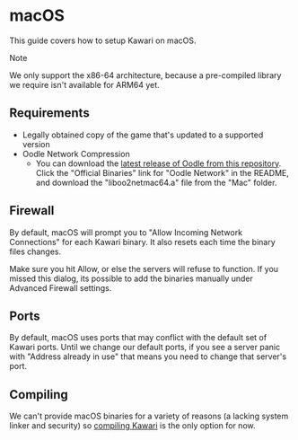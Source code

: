 # macOS

This guide covers how to setup Kawari on macOS.

> [!NOTE]
> We only support the x86-64 architecture, because a pre-compiled library we require isn't available for ARM64 yet.

## Requirements

* Legally obtained copy of the game that's updated to a supported version
* Oodle Network Compression
    * You can download the [latest release of Oodle from this repository](https://github.com/WorkingRobot/OodleUE/releases/latest). Click the "Official Binaries" link for "Oodle Network" in the README, and download the "liboo2netmac64.a" file from the "Mac" folder.

## Firewall

By default, macOS will prompt you to "Allow Incoming Network Connections" for each Kawari binary. It also resets each time the binary files changes.

Make sure you hit Allow, or else the servers will refuse to function. If you missed this dialog, its possible to add the binaries manually under Advanced Firewall settings.

## Ports

By default, macOS uses ports that may conflict with the default set of Kawari ports. Until we change our default ports, if you see a server panic with "Address already in use" that means you need to change that server's port.
    
## Compiling

We can't provide macOS binaries for a variety of reasons (a lacking system linker and security) so [compiling Kawari](source.md) is the only option for now.
